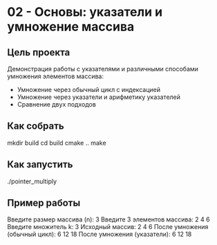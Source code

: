 # 02 - Основы: указатели и умножение массива

## Цель проекта
Демонстрация работы с указателями и различными способами умножения элементов массива:
- Умножение через обычный цикл с индексацией
- Умножение через указатели и арифметику указателей
- Сравнение двух подходов

## Как собрать
mkdir build
cd build
cmake ..
make

## Как запустить
./pointer_multiply


## Пример работы
Введите размер массива (n): 3
Введите 3 элементов массива:
2 4 6
Введите множитель k: 3
Исходный массив: 2 4 6 
После умножения (обычный цикл): 6 12 18 
После умножения (указатели): 6 12 18 